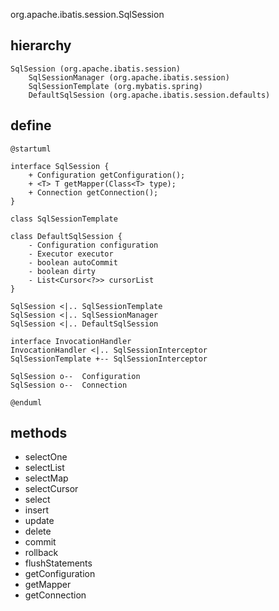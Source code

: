org.apache.ibatis.session.SqlSession

## hierarchy
```
SqlSession (org.apache.ibatis.session)
    SqlSessionManager (org.apache.ibatis.session)
    SqlSessionTemplate (org.mybatis.spring)
    DefaultSqlSession (org.apache.ibatis.session.defaults)
```

## define

```plantuml
@startuml

interface SqlSession {
    + Configuration getConfiguration();
    + <T> T getMapper(Class<T> type);
    + Connection getConnection();
}

class SqlSessionTemplate

class DefaultSqlSession {
    - Configuration configuration
    - Executor executor
    - boolean autoCommit
    - boolean dirty
    - List<Cursor<?>> cursorList
}

SqlSession <|.. SqlSessionTemplate
SqlSession <|.. SqlSessionManager
SqlSession <|.. DefaultSqlSession

interface InvocationHandler
InvocationHandler <|.. SqlSessionInterceptor
SqlSessionTemplate +-- SqlSessionInterceptor

SqlSession o--  Configuration
SqlSession o--  Connection

@enduml
```

## methods
* selectOne
* selectList
* selectMap
* selectCursor
* select
* insert
* update
* delete
* commit
* rollback
* flushStatements
* getConfiguration
* getMapper
* getConnection
